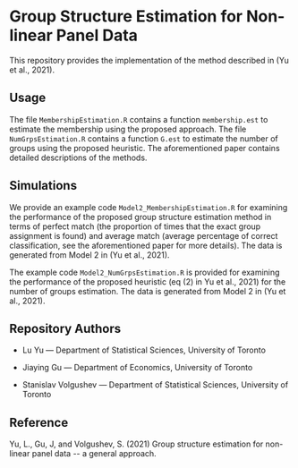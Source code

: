 # Group Structure Estimation for Non-linear Panel Data 



This repository provides the implementation of the method described in (Yu et al., 2021). 

## Usage
The file `MembershipEstimation.R` contains a function `membership.est` to estimate the membership using the proposed approach. The file `NumGrpsEstimation.R` contains a function `G.est` to estimate the number of groups using the proposed heuristic. The aforementioned paper contains detailed descriptions of the methods. 

## Simulations
We provide an example code `Model2_MembershipEstimation.R` for examining the performance of the proposed group structure estimation method in terms of perfect match (the proportion of times that the exact group assignment is found) and average match (average percentage of correct classification, see the aforementioned paper for more details). The data is generated from Model 2 in (Yu et al., 2021). 

The example code `Model2_NumGrpsEstimation.R` is provided for examining the performance of the proposed heuristic (eq (2) in Yu et al., 2021) for the number of groups estimation. The data is generated from Model 2 in (Yu et al., 2021).


## Repository Authors
- Lu Yu — Department of Statistical Sciences, University of Toronto 

- Jiaying Gu — Department of Economics, University of Toronto

- Stanislav Volgushev — Department of Statistical Sciences, University of Toronto 


## Reference
Yu, L., Gu, J, and Volgushev, S. (2021) Group structure estimation for non-linear panel data -- a general approach.
